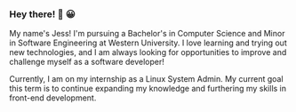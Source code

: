 ### Hey there! 👋	:grinning:

My name's Jess! I'm pursuing a Bachelor's in Computer Science and Minor in Software Engineering at Western University.
I love learning and trying out new technologies, and I am always looking for opportunities to improve and challenge myself as a software developer! 

Currently, I am on my internship as a Linux System Admin. My current goal this term is to continue expanding my knowledge and furthering my skills in front-end development. 

<!--
**Li-Jessica/Li-Jessica** is a ✨ _special_ ✨ repository because its `README.md` (this file) appears on your GitHub profile.

Here are some ideas to get you started:

- 🔭 I’m currently working on ...
- 🌱 I’m currently learning ...
- 👯 I’m looking to collaborate on ...
- 🤔 I’m looking for help with ...
- 💬 Ask me about ...
- 📫 How to reach me: ...
- 😄 Pronouns: ...
- ⚡ Fun fact: ...
-->
